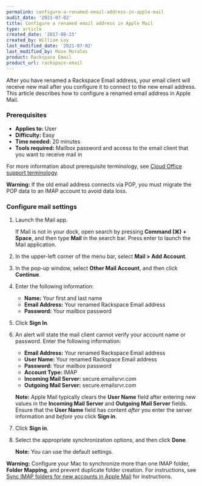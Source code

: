```yaml
---
permalink: configure-a-renamed-email-address-in-apple-mail
audit_date: '2021-07-02'
title: Configure a renamed email address in Apple Mail
type: article
created_date: '2017-08-23'
created_by: William Loy
last_modified_date: '2021-07-02'
last_modified_by: Rose Morales
product: Rackspace Email
product_url: rackspace-email
---
```


After you have renamed a Rackspace Email address, your email client will receive
new mail after you configure it to connect to the new email address. This
article describes how to configure a renamed email address in Apple Mail.

### Prerequisites

- **Applies to:** User
- **Difficulty:** Easy
- **Time needed:** 20 minutes
- **Tools required:**  Mailbox password and access to the email client that you
  want to receive mail in

For more information about prerequisite terminology, see
[Cloud Office support terminology](/support/how-to/cloud-office-support-terminology/).

**Warning:** If the old email address connects via POP, you must migrate the POP
data to an IMAP account to avoid data loss.

### Configure mail settings

1. Launch the Mail app.

   If Mail is not in your dock, open search by pressing **Command (⌘) + Space**,
   and then type **Mail** in the search bar. Press enter to launch the Mail
   application.

2. In the upper-left corner of the menu bar, select **Mail > Add Account**.

3. In the pop-up window, select **Other Mail Account**, and then click **Continue**.

4. Enter the following information:

   - **Name:** Your first and last name
   - **Email Address:** Your renamed Rackspace Email address
   - **Password:** Your mailbox password

5. Click **Sign In**.

6. An alert will state the mail client cannot verify your account name or
   password. Enter the following information:

   - **Email Address:** Your renamed Rackspace Email address
   - **User Name:** Your renamed Rackspace Email address
   - **Password:** Your mailbox password
   - **Account Type:** IMAP
   - **Incoming Mail Server:** secure.emailsrvr.com
   - **Outgoing Mail Server:** secure.emailsrvr.com

   **Note:** Apple Mail typically clears the **User Name** field after entering
   new values in the **Incoming Mail Server** and **Outgoing Mail Server**
   fields. Ensure that the **User Name** field has content *after* you enter the
   server information and *before* you click **Sign in**.

7. Click **Sign in**.
8. Select the appropriate synchronization options, and then click **Done**.

   **Note:** You can use the default settings.

**Warning:** Configure your Mac to synchronize more than one IMAP folder,
**Folder Mapping**, and prevent duplicate folder creation. For instructions, see
[Sync IMAP folders for new accounts in Apple Mail](/support/how-to/synchronize-imap-folders-for-new-accounts-in-apple-mail/)
for instructions.
